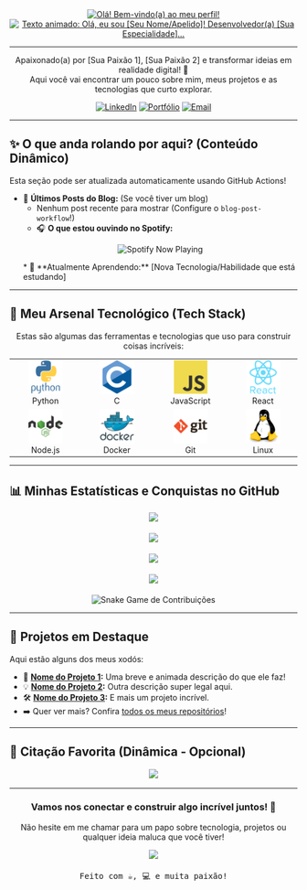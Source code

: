 <div align="center">
  <a href="[SEU_LINK_AQUI_SE_QUISER_NO_BANNER]">
    <img src="[URL_DO_SEU_BANNER_OU_GIF_ANIMADO_DE_BOAS_VINDAS]" alt="Olá! Bem-vindo(a) ao meu perfil!" width="700"/>
    </a>
</div>
<div align="center">
  <a href="https://git.io/typing-svg">
    <img src="https://readme-typing-svg.demolab.com?font=Fira+Code&weight=600&size=25&pause=1000&color=36BCF7&center=true&vCenter=true&width=435&lines=Olá%2C+eu+sou+[Seu+Nome/Apelido]!+%F0%9F%91%8B;Desenvolvedor(a)+[Sua+Especialidade];Explorando+o+universo+do+código...;Sempre+aprendendo+e+evoluindo!+%E2%9A%A1" alt="Texto animado: Olá, eu sou [Seu Nome/Apelido]! Desenvolvedor(a) [Sua Especialidade]..." />
  </a>
  </div>

---

<div align="center">
  <p>
    Apaixonado(a) por [Sua Paixão 1], [Sua Paixão 2] e transformar ideias em realidade digital! 🚀
    <br>
    Aqui você vai encontrar um pouco sobre mim, meus projetos e as tecnologias que curto explorar.
  </p>

  <a href="https://linkedin.com/in/[Rogerllc]" target="_blank"><img src="https://img.shields.io/badge/LinkedIn-0077B5?style=for-the-badge&logo=linkedin&logoColor=white&link=https://linkedin.com/in/[Rogerllc]" alt="LinkedIn"></a>
  <a href="[SEU_SITE_OU_PORTFOLIO_URL]" target="_blank"><img src="https://img.shields.io/badge/Meu_Portfólio-FF5722?style=for-the-badge&logo=CloudflarePages&logoColor=white&link=[SEU_SITE_OU_PORTFOLIO_URL]" alt="Portfólio"></a>
  <a href="mailto:[SEU_EMAIL@EXEMPLO.COM]"><img src="https://img.shields.io/badge/Diga_Olá!-4CAF50?style=for-the-badge&logo=gmail&logoColor=white&link=mailto:[SEU_EMAIL@EXEMPLO.COM]" alt="Email"></a>
  </div>

---

## ✨ O que anda rolando por aqui? (Conteúdo Dinâmico)

Esta seção pode ser atualizada automaticamente usando GitHub Actions!

* 📰 **Últimos Posts do Blog:** (Se você tiver um blog)
    * Nenhum post recente para mostrar (Configure o `blog-post-workflow`!)
    * 🎧 **O que estou ouvindo no Spotify:**
    <p align="center">
      <img src="https://readme-spotify.anishde.dev/api?user_id=[SEU_USER_ID_SPOTIFY]&theme=dark&hide_progress=false" alt="Spotify Now Playing" width="350">
      </p>
    * 🌱 **Atualmente Aprendendo:** [Nova Tecnologia/Habilidade que está estudando]

---

## 🚀 Meu Arsenal Tecnológico (Tech Stack)

<div align="center">
  <p>Estas são algumas das ferramentas e tecnologias que uso para construir coisas incríveis:</p>
  <table>
    <tr>
      <td align="center" width="150">
        <img src="https://raw.githubusercontent.com/devicons/devicon/master/icons/python/python-original-wordmark.svg" width="60" height="60" alt="Python" />
        <br>Python
      </td>
      <td align="center" width="150">
        <img src="https://raw.githubusercontent.com/devicons/devicon/master/icons/c/c-original.svg" width="60" height="60" alt="C" />
        <br>C
      </td>
      <td align="center" width="150">
        <img src="https://raw.githubusercontent.com/devicons/devicon/master/icons/javascript/javascript-original.svg" width="60" height="60" alt="JavaScript" />
        <br>JavaScript
      </td>
      <td align="center" width="150">
        <img src="https://raw.githubusercontent.com/devicons/devicon/master/icons/react/react-original-wordmark.svg" width="60" height="60" alt="React" />
        <br>React
      </td>
      </tr>
    <tr>
      <td align="center" width="150">
        <img src="https://raw.githubusercontent.com/devicons/devicon/master/icons/nodejs/nodejs-original-wordmark.svg" width="60" height="60" alt="Node.js" />
        <br>Node.js
      </td>
      <td align="center" width="150">
        <img src="https://raw.githubusercontent.com/devicons/devicon/master/icons/docker/docker-original-wordmark.svg" width="60" height="60" alt="Docker" />
        <br>Docker
      </td>
      <td align="center" width="150">
        <img src="https://raw.githubusercontent.com/devicons/devicon/master/icons/git/git-original-wordmark.svg" width="60" height="60" alt="Git" />
        <br>Git
      </td>
      <td align="center" width="150">
        <img src="https://raw.githubusercontent.com/devicons/devicon/master/icons/linux/linux-original.svg" width="60" height="60" alt="Linux" />
        <br>Linux
      </td>
      </tr>
  </table>
</div>

---

## 📊 Minhas Estatísticas e Conquistas no GitHub

<div align="center">
  <img height="180em" src="https://github-readme-stats.vercel.app/api?username=[SEU_USUARIO_GITHUB]&show_icons=true&theme=radical&include_all_commits=true&count_private=true&hide_border=false&rank_icon=github"/>
  <br><br>
  <img height="180em" src="https://github-readme-stats.vercel.app/api/top-langs/?username=[SEU_USUARIO_GITHUB]&layout=compact&langs_count=8&theme=tokyonight&hide_border=false"/>
  <br><br>
  <img height="180em" src="https://github-readme-streak-stats.herokuapp.com/?user=[SEU_USUARIO_GITHUB]&theme=dark&mode=daily&date_format=M%20j%5B%2C%20Y%5D&fire=DD2727&ring=4CAF50"/>
  <br><br>
  <img src="https://github-profile-trophy.vercel.app/?username=[SEU_USUARIO_GITHUB]&theme=gruvbox&column=7&margin-w=15&margin-h=15&no-frame=true"/>
  <br><br>
  <img src="https://raw.githubusercontent.com/[SEU_USUARIO_GITHUB]/[SEU_USUARIO_GITHUB]/output/github-contribution-grid-snake.svg" alt="Snake Game de Contribuições"/>
  </div>

---

## 🌟 Projetos em Destaque

Aqui estão alguns dos meus xodós:

* 🎉 **[Nome do Projeto 1](LINK_PARA_SEU_PROJETO_1):** Uma breve e animada descrição do que ele faz!
* 💡 **[Nome do Projeto 2](LINK_PARA_SEU_PROJETO_2):** Outra descrição super legal aqui.
* 🛠️ **[Nome do Projeto 3](LINK_PARA_SEU_PROJETO_3):** E mais um projeto incrível.
* ➡️ Quer ver mais? Confira [todos os meus repositórios](https://github.com/[SEU_USUARIO_GITHUB]?tab=repositories)!

---

## 💬 Citação Favorita (Dinâmica - Opcional)

<div align="center">
  <a href="https://github.com/DenverCoder1/github-readme-quotes">
    <img src="https://readme-quotes.herokuapp.com/quote?font=Fira+Code&theme=dark&animation=grow_out_in"/>
    </a>
</div>

---

<div align="center">
  <h3>Vamos nos conectar e construir algo incrível juntos! 🤝</h3>
  <p>
    Não hesite em me chamar para um papo sobre tecnologia, projetos ou qualquer ideia maluca que você tiver!
  </p>
  <img src="[URL_DE_UM_GIF_DE_CONTATO_OU_DESPEDIDA]" width="150" />
  <br><br>
  <samp>Feito com ☕, 💻 e muita paixão!</samp>
</div>

